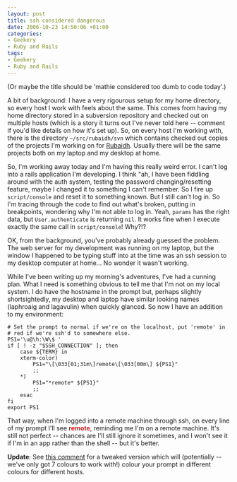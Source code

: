 ```yaml
---
layout: post
title: ssh considered dangerous
date: 2006-10-23 14:50:06 +01:00
categories:
- Geekery
- Ruby and Rails
tags:
- Geekery
- Ruby and Rails
---
```

(Or maybe the title should be 'mathie considered too dumb to code today'.)

A bit of background:  I have a very rigourous setup for my home directory, so every host I work with feels about the same.  This comes from having my home directory stored in a subversion repository and checked out on multiple hosts (which is a story it turns out I've never told here -- comment if you'd like details on how it's set up).  So, on every host I'm working with, there is the directory `~/src/rubaidh/svn` which contains checked out copies of the projects I'm working on for [Rubaidh](http://www.rubaidh.com/).  Usually there will be the same projects both on my laptop and my desktop at home.

So, I'm working away today and I'm having this really weird error.  I can't log into a rails application I'm developing.  I think "ah, I have been fiddling around with the auth system, testing the password changing/resetting feature, maybe I changed it to something I can't remember.  So I fire up `script/console` and reset it to something known.  But I still can't log in.  So I'm tracing through the code to find out what's broken, putting in breakpoints, wondering why I'm not able to log in.  Yeah, `params` has the right data, but `User.authenticate` is returning `nil`.  It works fine when I execute exactly the same call in `script/console`!  Why?!?

OK, from the background, you've probably already guessed the problem.  The web server for my development was running on my laptop, but the window I happened to be typing stuff into at the time was an ssh session to my desktop computer at home...  No wonder it wasn't working.

While I've been writing up my morning's adventures, I've had a cunning plan.  What I need is something obvious to tell me that I'm not on my local system.  I do have the hostname in the prompt but, perhaps slightly shortsightedly, my desktop and laptop have similar looking names (laphroaig and lagavulin) when quickly glanced.  So now I have an addition to my environment:

    # Set the prompt to normal if we're on the localhost, put 'remote' in
    # red if we're ssh'd to somewhere else.
    PS1='\u@\h:\W\$ '
    if [ ! -z "$SSH_CONNECTION" ]; then
        case ${TERM} in
        xterm-color)
            PS1="\[\033[01;31m\]remote\[\033[00m\] ${PS1}"
            ;;
        *)
            PS1="*remote* ${PS1}"
            ;;
        esac
    fi
    export PS1

That way, when I'm logged into a remote machine through ssh, on every line of my prompt I'll see <span style="color: red;"><strong>remote</strong></span>, reminding me I'm on a remote machine.  It's still not perfect -- chances are I'll still ignore it sometimes, and I won't see it if I'm in an app rather than the shell -- but it's better.

**Update**: See [this comment](http://woss.name/2006/10/23/ssh-considered-dangerous/#comment-12764) for a tweaked version which will (potentially -- we've only got 7 colours to work with!) colour your prompt in different colours for different hosts.
